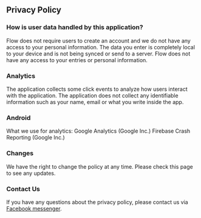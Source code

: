 ## Privacy Policy

### How is user data handled by this application?

Flow does not require users to create an account and we do not have any access to your personal information. The data you enter is completely local to your device and is not being synced or send to a server. Flow does not have any access to your entries or personal information. 

### Analytics

The application collects some click events to analyze how users interact with the application. The application does not collect any identifiable information such as your name, email or what you write inside the app.

### Android

What we use for analytics:
Google Analytics (Google Inc.)
Firebase Crash Reporting (Google Inc.)

### Changes
We have the right to change the policy at any time. Please check this page to see any updates. 

### Contact Us
If you have any questions about the privacy policy, please contact us via [Facebook messenger](m.me/102294758188646).
